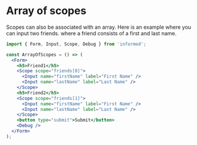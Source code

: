 # Array of scopes

Scopes can also be associated with an array. Here is an example where you can input two friends.
where a friend consists of a first and last name.

<!-- STORY -->

```jsx
import { Form, Input, Scope, Debug } from 'informed';

const ArrayOfScopes = () => (
  <Form>
    <h5>Friend1</h5>
    <Scope scope="friends[0]">
      <Input name="firstName" label="First Name" />
      <Input name="lastName" label="Last Name" />
    </Scope>
    <h5>Friend2</h5>
    <Scope scope="friends[1]">
      <Input name="firstName" label="First Name" />
      <Input name="lastName" label="Last Name" />
    </Scope>
    <button type="submit">Submit</button>
    <Debug />
  </Form>
);
```
